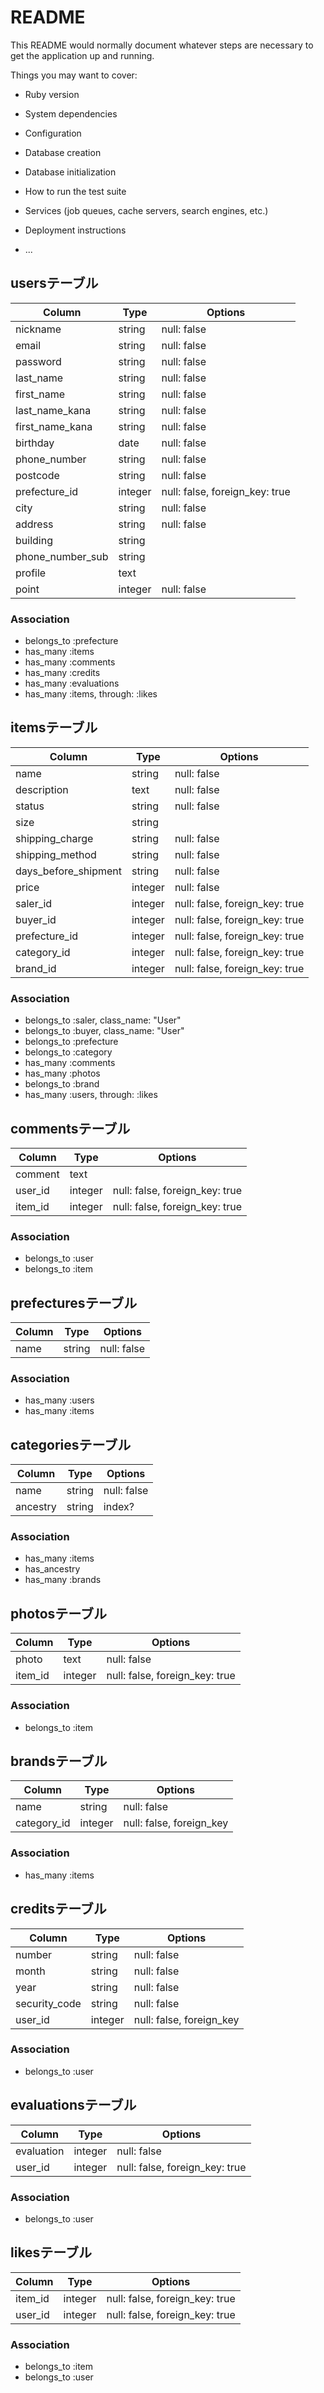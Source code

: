 # README

This README would normally document whatever steps are necessary to get the
application up and running.

Things you may want to cover:

* Ruby version

* System dependencies

* Configuration

* Database creation

* Database initialization

* How to run the test suite

* Services (job queues, cache servers, search engines, etc.)

* Deployment instructions

* ...


## usersテーブル

|Column|Type|Options|
|------|----|-------|
|nickname|string|null: false|
|email|string|null: false|
|password|string|null: false|
|last_name|string|null: false|
|first_name|string|null: false|
|last_name_kana|string|null: false|
|first_name_kana|string|null: false|
|birthday|date|null: false|
|phone_number|string|null: false|
|postcode|string|null: false|
|prefecture_id|integer|null: false, foreign_key: true|
|city|string|null: false|
|address|string|null: false|
|building|string||
|phone_number_sub|string||
|profile|text||
|point|integer|null: false|

### Association

- belongs_to :prefecture
- has_many :items
- has_many :comments
- has_many :credits
- has_many :evaluations
- has_many :items, through: :likes



## itemsテーブル

|Column|Type|Options|
|------|----|-------|
|name|string|null: false|
|description|text|null: false|
|status|string|null: false|
|size|string||
|shipping_charge|string|null: false|
|shipping_method|string|null: false|
|days_before_shipment|string|null: false|
|price|integer|null: false|
|saler_id|integer|null: false, foreign_key: true|
|buyer_id|integer|null: false, foreign_key: true|
|prefecture_id|integer|null: false, foreign_key: true|
|category_id|integer|null: false, foreign_key: true|
|brand_id|integer|null: false, foreign_key: true|

### Association

- belongs_to :saler, class_name: "User"
- belongs_to :buyer, class_name: "User"
- belongs_to :prefecture
- belongs_to :category
- has_many :comments
- has_many :photos
- belongs_to :brand
- has_many :users, through: :likes



## commentsテーブル

|Column|Type|Options|
|------|----|-------|
|comment|text||
|user_id|integer|null: false, foreign_key: true|
|item_id|integer|null: false, foreign_key: true|

### Association

- belongs_to :user
- belongs_to :item



## prefecturesテーブル

|Column|Type|Options|
|------|----|-------|
|name|string|null: false|

### Association
- has_many :users
- has_many :items



## categoriesテーブル

|Column|Type|Options|
|------|----|-------|
|name|string|null: false|
|ancestry|string|index?|

### Association

- has_many :items
- has_ancestry
- has_many :brands



## photosテーブル

|Column|Type|Options|
|------|----|-------|
|photo|text|null: false|
|item_id|integer|null: false, foreign_key: true|

### Association

- belongs_to :item



## brandsテーブル

|Column|Type|Options|
|------|----|-------|
|name|string|null: false|
|category_id|integer|null: false, foreign_key|

### Association

- has_many :items



## creditsテーブル
|Column|Type|Options|
|------|----|-------|
|number|string|null: false|
|month|string|null: false|
|year|string|null: false|
|security_code|string|null: false|
|user_id|integer|null: false, foreign_key|

### Association

- belongs_to :user



## evaluationsテーブル
|Column|Type|Options|
|------|----|-------|
|evaluation|integer|null: false|
|user_id|integer|null: false, foreign_key: true|

### Association

- belongs_to :user



## likesテーブル
|Column|Type|Options|
|------|----|-------|
|item_id|integer|null: false, foreign_key: true|
|user_id|integer|null: false, foreign_key: true|

### Association

- belongs_to :item
- belongs_to :user